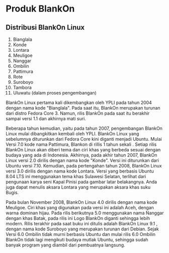 # Produk BlankOn

## Distribusi BlankOn Linux

  1. Bianglala
  2. Konde
  3. Lontara
  4. Meuligoe
  5. Nanggar
  6. Ombilin
  7. Pattimura
  8. Rote
  9. Suroboyo
  10. Tambora
  11. Uluwatu (dalam proses pengembangan)

  BlankOn Linux pertama kali dikembangkan oleh YPLI pada tahun 2004 dengan nama kode "Bianglala". Pada saat itu, BlankOn merupakan turunan dari distro Fedora Core 3. Namun, rilis BlankOn pada saat itu berakhir sampai versi 1.1 dan akhirnya mati suri.


  Beberapa tahun kemudian, yaitu pada tahun 2007, pengembangan BlankOn Linux mulai dibangkitkan kembali oleh YPLI. BlankOn Linux yang sebelumnya diturunkan dari Fedora Core kini diganti menjadi Ubuntu. Mulai Versi 7.0 kode nama Pattimura, Blankon di rillis 1 tahun sekali . Setiap rilis BlankOn Linux akan diberi tema dan ciri khas yang berbeda sesuai dengan budaya yang ada di Indonesia. Akhirnya, pada akhir tahun 2007, BlankOn Linux versi 2.0 dirilis dengan nama kode "Konde". Versi ini diturunkan dari Ubuntu versi 7.10. Kemudian, pada pertengahan tahun 2008, BlankOn Linux versi 3.0 dirilis dengan nama kode Lontara. Versi yang berbasis Ubuntu 8.04 LTS ini menggunakan tema khas Sulawesi Selatan, terlihat dari pengunaan karya seni Kapal Pinisi pada gambar latar belakangnya. Anda juga dapat menulis aksara Lontara yang merupakan aksara khas suku Bugis.


  Pada bulan November 2008, BlankOn Linux 4.0 dirilis dengan nama kode Meuligoe. Ciri khas yang digunakan pada versi ini adalah Aceh, dengan warna dominan hijau. Pada rilis berikutnya 5.0 menggunakan nama Nanggar dengan khas Batak, pada rilis ini Logo BlankOn diganti sehingga lebih modern. Rilis terakhir pada saat buku ini ditulis adalah BlankOn Linux 9.1 , dengan nama kode Suroboyo yang merupakan turunan dari Debian. Sejak Versi 6.0 Ombilin tidak murni berbasis Ubuntu dan mulai rilis 6.0 Ombilin BlankOn tidak lagi mengikuti budaya mutlak Ubuntu, sehingga sudah
banyak program yang diambil dari pembuatnya langsung.




